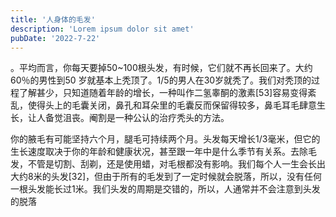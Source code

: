 ```yaml
---
title: '人身体的毛发'
description: 'Lorem ipsum dolor sit amet'
pubDate: '2022-7-22'
---
```


。平均而言，你每天要掉50~100根头发，有时候，它们就不再长回来了。大约60％的男性到50 岁就基本上秃顶了。1/5的男人在30岁就秃了。我们对秃顶的过程了解甚少，只知道随着年龄的增长，一种叫作二氢睾酮的激素[53]容易变得紊乱，使得头上的毛囊关闭，鼻孔和耳朵里的毛囊反而保留得较多，鼻毛耳毛肆意生长，让人备觉沮丧。阉割是一种公认的治疗秃头的方法。

你的腋毛有可能坚持六个月，腿毛可持续两个月。头发每天增长1/3毫米，但它的生长速度取决于你的年龄和健康状况，甚至跟一年中是什么季节有关系。去除毛发，不管是切割、刮剃，还是使用蜡，对毛根都没有影响。我们每个人一生会长出大约8米的头发[32]，但由于所有的毛发到了一定时候就会脱落，所以，没有任何一根头发能长过1米。我们头发的周期是交错的，所以，人通常并不会注意到头发的脱落